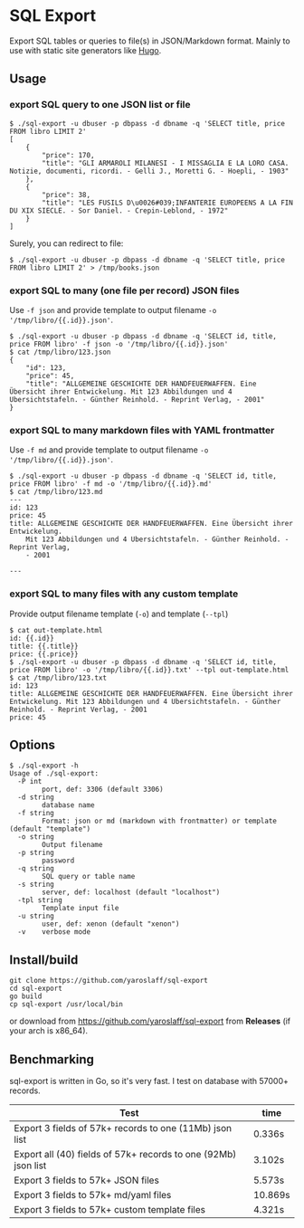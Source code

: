 # SQL Export
Export SQL tables or queries to file(s) in JSON/Markdown format.
Mainly to use with static site generators like [Hugo](https://gohugo.io/).

## Usage

### export SQL query to one JSON list or file
~~~
$ ./sql-export -u dbuser -p dbpass -d dbname -q 'SELECT title, price FROM libro LIMIT 2'  
[
    {
        "price": 170,
        "title": "GLI ARMAROLI MILANESI - I MISSAGLIA E LA LORO CASA. Notizie, documenti, ricordi. - Gelli J., Moretti G. - Hoepli, - 1903"
    },
    {
        "price": 38,
        "title": "LES FUSILS D\u0026#039;INFANTERIE EUROPEENS A LA FIN DU XIX SIECLE. - Sor Daniel. - Crepin-Leblond, - 1972"
    }
]
~~~

Surely, you can redirect to file:
~~~
$ ./sql-export -u dbuser -p dbpass -d dbname -q 'SELECT title, price FROM libro LIMIT 2' > /tmp/books.json
~~~

### export SQL to many (one file per record) JSON files 
Use `-f json` and provide template to output filename `-o '/tmp/libro/{{.id}}.json'`.

~~~
$ ./sql-export -u dbuser -p dbpass -d dbname -q 'SELECT id, title, price FROM libro' -f json -o '/tmp/libro/{{.id}}.json'
$ cat /tmp/libro/123.json 
{
    "id": 123,
    "price": 45,
    "title": "ALLGEMEINE GESCHICHTE DER HANDFEUERWAFFEN. Eine Übersicht ihrer Entwickelung. Mit 123 Abbildungen und 4 Ubersichtstafeln. - Günther Reinhold. - Reprint Verlag, - 2001"
}
~~~

### export SQL to many markdown files with YAML frontmatter 
Use `-f md` and provide template to output filename `-o '/tmp/libro/{{.id}}.json'`.

~~~
$ ./sql-export -u dbuser -p dbpass -d dbname -q 'SELECT id, title, price FROM libro' -f md -o '/tmp/libro/{{.id}}.md'
$ cat /tmp/libro/123.md 
---
id: 123
price: 45
title: ALLGEMEINE GESCHICHTE DER HANDFEUERWAFFEN. Eine Übersicht ihrer Entwickelung.
    Mit 123 Abbildungen und 4 Ubersichtstafeln. - Günther Reinhold. - Reprint Verlag,
    - 2001

---
~~~

### export SQL to many files with any custom template 
Provide output filename template (`-o`) and template (`--tpl`)

~~~
$ cat out-template.html 
id: {{.id}}
title: {{.title}}
price: {{.price}}
$ ./sql-export -u dbuser -p dbpass -d dbname -q 'SELECT id, title, price FROM libro' -o '/tmp/libro/{{.id}}.txt' --tpl out-template.html 
$ cat /tmp/libro/123.txt 
id: 123
title: ALLGEMEINE GESCHICHTE DER HANDFEUERWAFFEN. Eine Übersicht ihrer Entwickelung. Mit 123 Abbildungen und 4 Ubersichtstafeln. - Günther Reinhold. - Reprint Verlag, - 2001
price: 45
~~~

## Options
~~~
$ ./sql-export -h
Usage of ./sql-export:
  -P int
    	port, def: 3306 (default 3306)
  -d string
    	database name
  -f string
    	Format: json or md (markdown with frontmatter) or template (default "template")
  -o string
    	Output filename
  -p string
    	password
  -q string
    	SQL query or table name
  -s string
    	server, def: localhost (default "localhost")
  -tpl string
    	Template input file
  -u string
    	user, def: xenon (default "xenon")
  -v	verbose mode
~~~

## Install/build
~~~
git clone https://github.com/yaroslaff/sql-export
cd sql-export
go build
cp sql-export /usr/local/bin
~~~

or download from https://github.com/yaroslaff/sql-export from **Releases** (if your arch is x86_64).

## Benchmarking
sql-export is written in Go, so it's very fast. I test on database with 57000+ records.

|Test                                                            |time     |
|---                                                             |---      |
| Export 3 fields of 57k+ records to one (11Mb) json list        | 0.336s  |
| Export all (40) fields of 57k+ records to one (92Mb) json list | 3.102s  |
| Export 3 fields to 57k+ JSON files                             | 5.573s  |
| Export 3 fields to 57k+ md/yaml files                          | 10.869s |
| Export 3 fields to 57k+ custom template files                  | 4.321s  |



